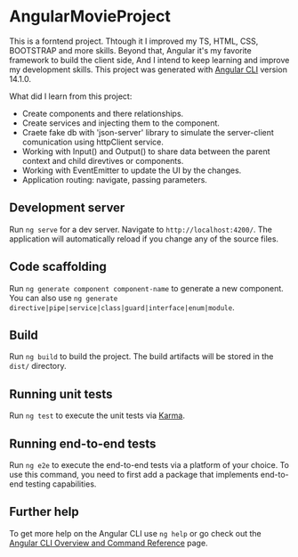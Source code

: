 # AngularMovieProject
This is a forntend project. Thtough it I improved my TS, HTML, CSS, BOOTSTRAP and more skills.
Beyond that, Angular it's my favorite framework to build the client side, And I intend to keep learning and improve my development skills.
This project was generated with [Angular CLI](https://github.com/angular/angular-cli) version 14.1.0.

What did I learn from this project: 

- Create components and there relationships.
- Create services and injecting them to the component.
- Craete fake db with 'json-server' library to simulate the server-client comunication using httpClient service.
- Working with Input() and Output() to share data between the parent context and child direvtives or components.
- Working with EventEmitter to update the UI by the changes.
- Application routing: navigate, passing parameters.


## Development server

Run `ng serve` for a dev server. Navigate to `http://localhost:4200/`. The application will automatically reload if you change any of the source files.

## Code scaffolding

Run `ng generate component component-name` to generate a new component. You can also use `ng generate directive|pipe|service|class|guard|interface|enum|module`.

## Build

Run `ng build` to build the project. The build artifacts will be stored in the `dist/` directory.

## Running unit tests

Run `ng test` to execute the unit tests via [Karma](https://karma-runner.github.io).

## Running end-to-end tests

Run `ng e2e` to execute the end-to-end tests via a platform of your choice. To use this command, you need to first add a package that implements end-to-end testing capabilities.

## Further help

To get more help on the Angular CLI use `ng help` or go check out the [Angular CLI Overview and Command Reference](https://angular.io/cli) page.
